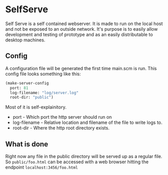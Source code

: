 SelfServe
===

Self Serve is a self contained webserver.  It is made to run on the
local host and not be exposed to an outside network.  It's purpose is
to easily allow development and testing of prototype and as an easily
distributable to desktop machines.

## Config

A configuration file will be generated the first time main.scm is run.
This config file looks something like this:

```scheme
(make-server-config 
  port: 81
  log-filename: "log/server.log"
  root-dir: "public")
```

Most of it is self-explainitory.

  * port - Which port the http server should run on
  * log-filename - Relative location and filename of the file to write
    logs to.
  * root-dir - Where the http root directory exists.

## What is done

Right now any file in the public directory will be served up as a
regular file.  So ```public/foo.html``` can be accessed with a web
browser hitting the endpoint ```localhost:3456/foo.html```

